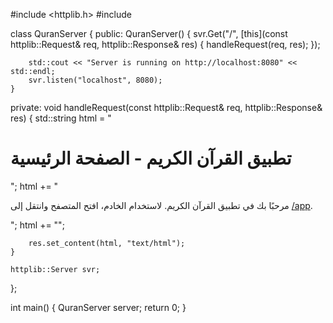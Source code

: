 #include <httplib.h>
#include <iostream>

class QuranServer {
public:
    QuranServer() {
        svr.Get("/", [this](const httplib::Request& req, httplib::Response& res) {
            handleRequest(req, res);
        });

        std::cout << "Server is running on http://localhost:8080" << std::endl;
        svr.listen("localhost", 8080);
    }

private:
    void handleRequest(const httplib::Request& req, httplib::Response& res) {
        std::string html = "<html><body><h1>تطبيق القرآن الكريم - الصفحة الرئيسية</h1>";
        html += "<p>مرحبًا بك في تطبيق القرآن الكريم. لاستخدام الخادم، افتح المتصفح وانتقل إلى <a href='/app'>/app</a>.</p>";
        html += "</body></html>";

        res.set_content(html, "text/html");
    }

    httplib::Server svr;
};

int main() {
    QuranServer server;
    return 0;
}
